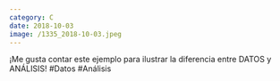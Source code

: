 ```yaml
--- 
category: C 
date: 2018-10-03 
image: /1335_2018-10-03.jpeg 
--- 
```


¡Me gusta contar este ejemplo para ilustrar la diferencia entre DATOS y ANÁLISIS! #Datos #Análisis